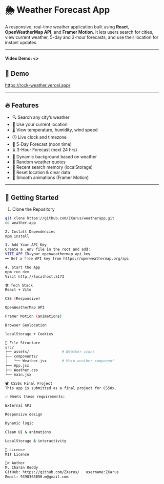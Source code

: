 # 🌦️ Weather Forecast App

A responsive, real-time weather application built using **React**, **OpenWeatherMap API**, and **Framer Motion**. It lets users search for cities, view current weather, 5-day and 3-hour forecasts, and use their location for instant updates.

---
#### Video Demo:  <>

## 📸 Demo

https://rock-weather.vercel.app/

---

## 🔥 Features

- 🔍 Search any city’s weather
- 📍 Use your current location
- 🌡️ View temperature, humidity, wind speed
- 🕒 Live clock and timezone
- 📆 5-Day Forecast (noon time)
- ⏳ 3-Hour Forecast (next 24 hrs)
- 🎨 Dynamic background based on weather
- 💬 Random weather quotes
- 🧠 Recent search memory (localStorage)
- 🧼 Reset location & clear data
- 🎥 Smooth animations (Framer Motion)

---

## 🚀 Getting Started

1. Clone the Repository

```bash
git clone https://github.com/ZXarus/weatherapp.git
cd weather-app

2. Install Dependencies
npm install

3. Add Your API Key
Create a .env file in the root and add:
VITE_APP_ID=your_openweathermap_api_key
🗝️ Get a free API key from https://openweathermap.org/api

4. Start the App
npm run dev
Visit http://localhost:5173

🛠️ Tech Stack
React + Vite

CSS (Responsive)

OpenWeatherMap API

Framer Motion (animations)

Browser Geolocation

localStorage + Cookies

📁 File Structure
src/
├── assets/               # Weather icons
├── components/
│   └── Weather.jsx       # Main weather component
├── App.jsx
├── Weather.css
└── main.jsx

📽️ CS50x Final Project
This app is submitted as a final project for CS50x.

✅ Meets these requirements:

External API

Responsive design

Dynamic logic

Clean UI & animations

LocalStorage & interactivity

📝 License
MIT License

🙋‍♂️ Author
M. Charan Reddy
GitHub: https://github.com/ZXarus/   username:ZXarus
Email: 9398363056.m@gmail.com

